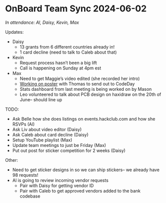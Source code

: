 # OnBoard Team Sync 2024-06-02

_In attendance: Al, Daisy, Kevin, Max_

Updates:

- Daisy
  - 13 grants from 6 different countries already in!
  - 1 card decline (need to talk to Caleb about that)
- Kevin
  - Request process hasn’t been a big lift
  - Call is happening on Sunday at 4pm est
- Max
  - Need to get Maggie’s video edited (she recorded her intro)
  - [Working on poster](https://www.figma.com/file/lAk3nZ2gI8uIA97j2gnPSR/OnBoard-posters?type=design&node-id=0%3A1&t=QnUguM33f8idwvd5-1) with Thomas to send out to CodeDay
  - Stats dashboard from last meeting is being worked on by Mason
  - Leo volunteered to talk about PCB design on haxidraw on the 20th of June– should line up

TODO:

- Ask Belle how she does listings on events.hackclub.com and how she RSVPs (Al)
- Ask Liv about video editor (Daisy)
- Ask Caleb about card decline (Daisy)
- Setup YouTube playlist (Max)
- Update team meetings to just be Friday (Max)
- Put out post for sticker competition for 2 weeks (Daisy)

Other:

- Need to get sticker designs in so we can ship stickers– we already have 98 requests!
- Al is going to review incoming vendor requests
  - Pair with Daisy for getting vendor ID
  - Pair with Caleb to get approved vendors added to the bank codebase